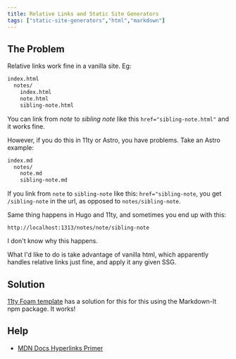 ```yaml
---
title: Relative Links and Static Site Generators
tags: ["static-site-generators","html","markdown"]
---
```


## The Problem

Relative links work fine in a vanilla site. Eg:

```html
index.html
  notes/
    index.html
    note.html
    sibling-note.html
```

You can link from *note* to *sibling note* like this `href="sibling-note.html"` and it works fine.

However, if you do this in 11ty or Astro, you have problems. Take an Astro example:

```html
index.md
  notes/
    note.md
    sibling-note.md
```

If you link from `note` to `sibling-note` like this: `href="sibling-note`, you get `/sibling-note` in the url, as opposed to `notes/sibling-note`.

Same thing happens in Hugo and 11ty, and sometimes you end up with this:

`http://localhost:1313/notes/note/sibling-note`

I don't know why this happens.

What I'd like to do is take advantage of vanilla html, which apparently handles relative links just fine, and apply it any given SSG.

## Solution

[11ty Foam template](https://github.com/juanfrank77/foam-eleventy-template) has a solution for this for this using the Markdown-It npm package. It works!

## Help

- [MDN Docs Hyperlinks Primer](https://developer.mozilla.org/en-US/docs/Learn/HTML/Introduction_to_HTML/Creating_hyperlinks#a_quick_primer_on_urls_and_paths)
